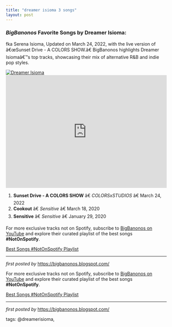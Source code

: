 ```yaml
---
title: "dreamer isioma 3 songs"
layout: post
---
```

<h3><em>BigBanonos</em> Favorite Songs by Dreamer Isioma:</h3> <p>fka Serena Isioma, Updated on March 24, 2022, with the live version of â€œSunset Drive - A COLORS SHOW.â€ BigBanonos highlights Dreamer Isiomaâ€™s top tracks, showcasing their mix of alternative R&B and indie pop styles.</p> <!--Image-->
<div class="separator"> <a href="https://i0.wp.com/vocalo.org/wp-content/uploads/2023/05/DSC0206.jpg?resize=1024%2C683&ssl=1" > <img alt="Dreamer Isioma" src="https://i0.wp.com/vocalo.org/wp-content/uploads/2023/05/DSC0206.jpg?resize=1024%2C683&ssl=1" /> </a>
</div> <!--Spotify Playlist Embed-->
<iframe allow="autoplay; clipboard-write; encrypted-media; fullscreen; picture-in-picture" allowfullscreen="" frameborder="0" height="352" loading="lazy" src="https://open.spotify.com/embed/playlist/1wK08VcfWACgWZxBkEcXnS?utm_source=generator" width="100%"></iframe> <!--Song Listings-->
<ol> <li><strong>Sunset Drive - A COLORS SHOW</strong> â€ <em>COLORSxSTUDIOS</em> â€ March 24, 2022</li> <li><strong>Cookout</strong> â€ <em>Sensitive</em> â€ March 18, 2020</li> <li><strong>Sensitive</strong> â€ <em>Sensitive</em> â€ January 29, 2020</li>
</ol> <!--Subscribe and Playlist Links-->
<div> <p>For more exclusive tracks not on Spotify, subscribe to <a href="https://www.youtube.com/@BigBanonos" target="_blank">BigBanonos on YouTube</a> and explore their curated playlist of the best songs <strong>#NotOnSpotify</strong>.</p> <p><a href="https://www.youtube.com/playlist?list=PLtuNtuTatqI0kFahUCbtbfenC_ET5O_tr" target="_blank">Best Songs #NotOnSpotify Playlist</a></p></div> <hr /> <p><em>first posted by</em> <a href="https://bigbanonos.blogspot.com/" rel="noopener" target="_new">https://bigbanonos.blogspot.com/</a></p>


<!--Subscribe and Playlist Links-->
<div>
    <p>For more exclusive tracks not on Spotify, subscribe to <a href="https://www.youtube.com/@BigBanonos" target="_blank">BigBanonos on YouTube</a> and explore their curated playlist of the best songs <strong>#NotOnSpotify</strong>.</p>
    <p><a href="https://www.youtube.com/playlist?list=PLtuNtuTatqI0kFahUCbtbfenC_ET5O_tr" target="_blank">Best Songs #NotOnSpotify Playlist<br /></a></p></div>

<hr />

<p><em>first posted by</em> <a href="https://bigbanonos.blogspot.com/" rel="noopener" target="_new">https://bigbanonos.blogspot.com/</a></p>

<p>tags: @dreamerisioma,</p>
